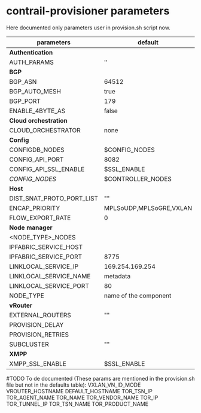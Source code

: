 # contrail-provisioner parameters
Here documented only parameters user in provision.sh script now.

| parameters                        | default                                        |
| --------------------------------- | ---------------------------------------------- |
| **Authentication**                |                                                |
| AUTH_PARAMS                       | ''                                             |
| **BGP**                           |                                                |
| BGP_ASN                           | 64512                                          |
| BGP_AUTO_MESH                     | true                                           |
| BGP_PORT                          | 179                                            |
| ENABLE_4BYTE_AS                   | false                                          |
| **Cloud orchestration**           |                                                |
| CLOUD_ORCHESTRATOR                | none                                           |
| **Config**                        |                                                |
| CONFIGDB_NODES                    | $CONFIG_NODES                                  |
| CONFIG_API_PORT                   | 8082                                           |
| CONFIG_API_SSL_ENABLE             | $SSL_ENABLE                                    |
| *CONFIG_NODES*                    | $CONTROLLER_NODES                              |
| **Host**                          |                                                |
| DIST_SNAT_PROTO_PORT_LIST         | ""                                             |
| ENCAP_PRIORITY                    | MPLSoUDP,MPLSoGRE,VXLAN                        |
| FLOW_EXPORT_RATE                  | 0                                              |
| **Node manager**                  |                                                |
| <NODE_TYPE>_NODES                 |                                                |
| IPFABRIC_SERVICE_HOST             |                                                |
| IPFABRIC_SERVICE_PORT             | 8775                                           |
| LINKLOCAL_SERVICE_IP              | 169.254.169.254                                |
| LINKLOCAL_SERVICE_NAME            | metadata                                       |
| LINKLOCAL_SERVICE_PORT            | 80                                             |
| NODE_TYPE                         | name of the component                          |
| **vRouter**                       |                                                |
| EXTERNAL_ROUTERS                  | ""                                             |
| PROVISION_DELAY                   |                                                |
| PROVISION_RETRIES                 |                                                |
| SUBCLUSTER                        | ""                                             |
| **XMPP**                          |                                                |
| XMPP_SSL_ENABLE                   | $SSL_ENABLE                                    |


#TODO To de documented (These params are mentioned in the provision.sh file but not in the defaults table):
VXLAN_VN_ID_MODE
VROUTER_HOSTNAME
DEFAULT_HOSTNAME
TOR_TSN_IP
TOR_AGENT_NAME
TOR_NAME
TOR_VENDOR_NAME
TOR_IP
TOR_TUNNEL_IP
TOR_TSN_NAME
TOR_PRODUCT_NAME